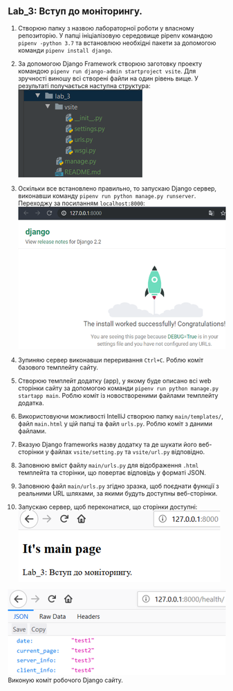 Lab_3: Вступ до моніторингу.
-
1. Створюю папку з назвою лабораторної роботи у власному репозиторію. У папці ініціалізовую середовище pipenv командою `pipenv -python 3.7` та встановлюю необхідні пакети за допомогою команди `pipenv install django`.
2. За допомогою Django Framework створюю заготовку проекту командою `pipenv run django-admin startproject vsite`. Для зручності виношу всі створені файли на один рівень вище. У результаті получається наступна структура:  
![image](https://github.com/Vetal-V/IK-31-Vrublevskyi/blob/master/lab_3/img/1.png)

3. Оскільки все встановлено правильно, то запускаю Django сервер, виконавши команду `pipenv run python manage.py runserver`. Переходжу за посиланням `localhost:8000`:
![image](https://github.com/Vetal-V/IK-31-Vrublevskyi/blob/master/lab_3/img/2.png)

4. Зупиняю сервер виконавши переривання `Ctrl+C`. Роблю коміт базового темплейту сайту.
5. Створюю темплейт додатку (app), у якому буде описано всі web сторінки сайту за допомогою команди `pipenv run python manage.py startapp main`. Роблю коміт із новоствореними файлами темплейту додатка.
6. Використовуючи можливості IntelliJ створюю папку `main/templates/`, файл `main.html` у цій папці та файл `urls.py`. Роблю коміт з даними файлами.
7. Вказую Django frameworks назву додатку та де шукати його веб-сторінки у файлах `vsite/setting.py` та `vsite/url.py` відповідно.
8. Заповнюю вміст файлу `main/urls.py` для відображення `.html` темплейта та сторінки, що повертає відповідь у форматі JSON.
9. Заповнюю файл `main/urls.py` згідно зразка, щоб поєднати функції з реальними URL шляхами, за якими будуть доступны веб-сторінки.
10. Запускаю сервер, щоб переконатися, що сторінки доступні:
![image](https://github.com/Vetal-V/IK-31-Vrublevskyi/blob/master/lab_3/img/3.png)

![image](https://github.com/Vetal-V/IK-31-Vrublevskyi/blob/master/lab_3/img/4.png)
Виконую коміт робочого Django сайту.